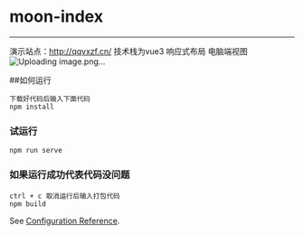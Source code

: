 # moon-index
---
演示站点：http://qqvxzf.cn/
技术栈为vue3
响应式布局
电脑端视图
![Uploading image.png…]()

##如何运行
```
下载好代码后输入下面代码
npm install
```

### 试运行
```
npm run serve
```

### 如果运行成功代表代码没问题
```
ctrl + c 取消运行后输入打包代码
npm build
```


See [Configuration Reference](https://cli.vuejs.org/config/).
